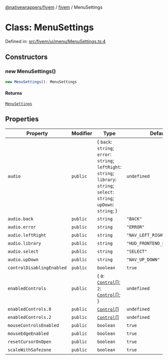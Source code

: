 [@nativewrappers/fivem](../../README.md) / [fivem](../README.md) / MenuSettings

# Class: MenuSettings

Defined in: [src/fivem/ui/menu/MenuSettings.ts:4](https://github.com/nativewrappers/nativewrappers/blob/84be26c83fecd998aefe2c41198ac733aa3abad7/src/fivem/ui/menu/MenuSettings.ts#L4)

## Constructors

### new MenuSettings()

```ts
new MenuSettings(): MenuSettings
```

#### Returns

[`MenuSettings`](MenuSettings.md)

## Properties

| Property | Modifier | Type | Default value | Defined in |
| ------ | ------ | ------ | ------ | ------ |
| <a id="audio"></a> `audio` | `public` | \{ `back`: `string`; `error`: `string`; `leftRight`: `string`; `library`: `string`; `select`: `string`; `upDown`: `string`; \} | `undefined` | [src/fivem/ui/menu/MenuSettings.ts:10](https://github.com/nativewrappers/nativewrappers/blob/84be26c83fecd998aefe2c41198ac733aa3abad7/src/fivem/ui/menu/MenuSettings.ts#L10) |
| `audio.back` | `public` | `string` | `"BACK"` | [src/fivem/ui/menu/MenuSettings.ts:15](https://github.com/nativewrappers/nativewrappers/blob/84be26c83fecd998aefe2c41198ac733aa3abad7/src/fivem/ui/menu/MenuSettings.ts#L15) |
| `audio.error` | `public` | `string` | `"ERROR"` | [src/fivem/ui/menu/MenuSettings.ts:16](https://github.com/nativewrappers/nativewrappers/blob/84be26c83fecd998aefe2c41198ac733aa3abad7/src/fivem/ui/menu/MenuSettings.ts#L16) |
| `audio.leftRight` | `public` | `string` | `"NAV_LEFT_RIGHT"` | [src/fivem/ui/menu/MenuSettings.ts:13](https://github.com/nativewrappers/nativewrappers/blob/84be26c83fecd998aefe2c41198ac733aa3abad7/src/fivem/ui/menu/MenuSettings.ts#L13) |
| `audio.library` | `public` | `string` | `"HUD_FRONTEND_DEFAULT_SOUNDSET"` | [src/fivem/ui/menu/MenuSettings.ts:11](https://github.com/nativewrappers/nativewrappers/blob/84be26c83fecd998aefe2c41198ac733aa3abad7/src/fivem/ui/menu/MenuSettings.ts#L11) |
| `audio.select` | `public` | `string` | `"SELECT"` | [src/fivem/ui/menu/MenuSettings.ts:14](https://github.com/nativewrappers/nativewrappers/blob/84be26c83fecd998aefe2c41198ac733aa3abad7/src/fivem/ui/menu/MenuSettings.ts#L14) |
| `audio.upDown` | `public` | `string` | `"NAV_UP_DOWN"` | [src/fivem/ui/menu/MenuSettings.ts:12](https://github.com/nativewrappers/nativewrappers/blob/84be26c83fecd998aefe2c41198ac733aa3abad7/src/fivem/ui/menu/MenuSettings.ts#L12) |
| <a id="controldisablingenabled"></a> `controlDisablingEnabled` | `public` | `boolean` | `true` | [src/fivem/ui/menu/MenuSettings.ts:9](https://github.com/nativewrappers/nativewrappers/blob/84be26c83fecd998aefe2c41198ac733aa3abad7/src/fivem/ui/menu/MenuSettings.ts#L9) |
| <a id="enabledcontrols"></a> `enabledControls` | `public` | \{ `0`: [`Control`](../enumerations/Control.md)[]; `2`: [`Control`](../enumerations/Control.md)[]; \} | `undefined` | [src/fivem/ui/menu/MenuSettings.ts:18](https://github.com/nativewrappers/nativewrappers/blob/84be26c83fecd998aefe2c41198ac733aa3abad7/src/fivem/ui/menu/MenuSettings.ts#L18) |
| `enabledControls.0` | `public` | [`Control`](../enumerations/Control.md)[] | `undefined` | [src/fivem/ui/menu/MenuSettings.ts:25](https://github.com/nativewrappers/nativewrappers/blob/84be26c83fecd998aefe2c41198ac733aa3abad7/src/fivem/ui/menu/MenuSettings.ts#L25) |
| `enabledControls.2` | `public` | [`Control`](../enumerations/Control.md)[] | `undefined` | [src/fivem/ui/menu/MenuSettings.ts:19](https://github.com/nativewrappers/nativewrappers/blob/84be26c83fecd998aefe2c41198ac733aa3abad7/src/fivem/ui/menu/MenuSettings.ts#L19) |
| <a id="mousecontrolsenabled"></a> `mouseControlsEnabled` | `public` | `boolean` | `true` | [src/fivem/ui/menu/MenuSettings.ts:7](https://github.com/nativewrappers/nativewrappers/blob/84be26c83fecd998aefe2c41198ac733aa3abad7/src/fivem/ui/menu/MenuSettings.ts#L7) |
| <a id="mouseedgeenabled"></a> `mouseEdgeEnabled` | `public` | `boolean` | `true` | [src/fivem/ui/menu/MenuSettings.ts:8](https://github.com/nativewrappers/nativewrappers/blob/84be26c83fecd998aefe2c41198ac733aa3abad7/src/fivem/ui/menu/MenuSettings.ts#L8) |
| <a id="resetcursoronopen"></a> `resetCursorOnOpen` | `public` | `boolean` | `true` | [src/fivem/ui/menu/MenuSettings.ts:6](https://github.com/nativewrappers/nativewrappers/blob/84be26c83fecd998aefe2c41198ac733aa3abad7/src/fivem/ui/menu/MenuSettings.ts#L6) |
| <a id="scalewithsafezone"></a> `scaleWithSafezone` | `public` | `boolean` | `true` | [src/fivem/ui/menu/MenuSettings.ts:5](https://github.com/nativewrappers/nativewrappers/blob/84be26c83fecd998aefe2c41198ac733aa3abad7/src/fivem/ui/menu/MenuSettings.ts#L5) |
